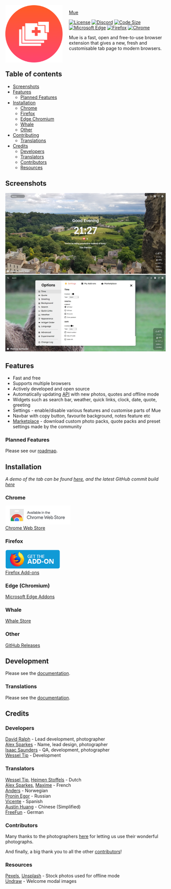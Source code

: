 <img src="https://raw.githubusercontent.com/mue/branding/main/logo/logo_round.png" align="left" width="180px" height="180px"/>
<img align="left" width="0" height="192px" hspace="10"/>

> <a href="https://muetab.com/">Mue</a>

[![License](https://img.shields.io/badge/license-BSD%203-blue?style=flat-square)](/LICENSE) [![Discord](https://img.shields.io/discord/659129207208804381?label=discord&color=7289DA&style=flat-square)](https://discord.gg/zv8C9F8) [![Code Size](https://img.shields.io/github/languages/code-size/mue/mue?color=green&label=size&style=flat-square)]()
<br>
[![Microsoft Edge](https://img.shields.io/badge/dynamic/json?style=flat-square&label=microsoft%20edge&query=%24.version&url=https%3A%2F%2Fmicrosoftedge.microsoft.com%2Faddons%2Fgetproductdetailsbycrxid%2Faepnglgjfokepefimhbnibfjekidhmja)](https://microsoftedge.microsoft.com/addons/detail/aepnglgjfokepefimhbnibfjekidhmja) [![Firefox](https://img.shields.io/amo/v/mue?label=firefox&style=flat-square)](https://addons.mozilla.org/firefox/addon/mue) [![Chrome](https://img.shields.io/chrome-web-store/v/bngmbednanpcfochchhgbkookpiaiaid?label=chrome&style=flat-square)](https://chrome.google.com/webstore/detail/mue/bngmbednanpcfochchhgbkookpiaiaid)

Mue is a fast, open and free-to-use browser extension that gives a new, fresh and customisable tab page to modern browsers.

<br>

## Table of contents
* [Screenshots](#screenshot)
* [Features](#features)
	* [Planned Features](#planned-features)
* [Installation](#installation)
	* [Chrome](#chrome)
	* [Firefox](#firefox)
	* [Edge Chromium](#edge-chromium)
	* [Whale](#whale)
	* [Other](#other)
* [Contributing](#development)
	* [Translations](#translations)
* [Credits](#credits)
	* [Developers](#developers)
	* [Translators](#translators)
  * [Contributors](#contributors)
  * [Resources](#resources)
## Screenshots
![Screenshot](assets/screenshot.webp)
![Settings Modal](assets/screenshot2.webp)

## Features
* Fast and free
* Supports multiple browsers
* Actively developed and open source
* Automatically updating [API](https://github.com/mue/api) with new photos, quotes and offline mode
* Widgets such as search bar, weather, quick links, clock, date, quote, greeting
* Settings - enable/disable various features and customise parts of Mue
* Navbar with copy button, favourite background, notes feature etc
* [Marketplace](https://github.com/mue/marketplace) - download custom photo packs, quote packs and preset settings made by the community

### Planned Features
Please see our [roadmap](https://trello.com/b/w7zhS7Hi/mue-50).

## Installation
*A demo of the tab can be found [here](https://demo.muetab.com), and the latest GitHub commit build [here](https://mue.vercel.app)*
### Chrome
[![Chrome Web Store Logo](assets/chrome.png)](https://chrome.google.com/webstore/detail/mue/bngmbednanpcfochchhgbkookpiaiaid)
<br>
[Chrome Web Store](https://chrome.google.com/webstore/detail/mue/bngmbednanpcfochchhgbkookpiaiaid)

### Firefox
[![Firefox Add-ons Logo](assets/firefox.png)](https://addons.mozilla.org/firefox/addon/mue)
<br>
[Firefox Add-ons](https://addons.mozilla.org/firefox/addon/mue)

### Edge (Chromium)
[Microsoft Edge Addons](https://microsoftedge.microsoft.com/addons/detail/aepnglgjfokepefimhbnibfjekidhmja)

### Whale
[Whale Store](https://store.whale.naver.com/detail/ecllekeilcmicbfkkiknfdddbogibbnc)

### Other
[GitHub Releases](https://github.com/mue/mue/releases)

## Development
Please see the [documentation](https://docs.muetab.com/development#mue-tab).

### Translations
Please see the [documentation](https://docs.muetab.com/translations).

## Credits
### Developers
[David Ralph](https://github.com/davidcralph) - Lead development, photographer <br/>
[Alex Sparkes](https://github.com/alexsparkes) - Name, lead design, photographer <br/>
[Isaac Saunders](https://github.com/eartharoid) - QA, development, photographer <br/>
[Wessel Tip](https://github.com/Wessel) - Development <br/>
### Translators
[Wessel Tip](https://github.com/Wessel), [Heimen Stoffels](https://github.com/Vistaus) - Dutch <br/>
[Alex Sparkes](https://github.com/alexsparkes), [Maxime](https://github.com/exiam) - French <br/>
[Anders](https://github.com/FuryingFox) - Norwegian <br/>
[Pronin Egor](https://github.com/MrZillaGold) - Russian <br/>
[Vicente](https://github.com/Vicente015) - Spanish <br/>
[Austin Huang](https://github.com/austinhuang0131) - Chinese (Simplified) <br/>
[FreeFun](https://github.com/xXFreeFunXx) - German <br/>
### Contributors
Many thanks to the photographers [here](https://api.muetab.com/images/photographers) for letting us use their wonderful photographs.

And finally, a big thank you to all the other [contributors](https://github.com/mue/mue/graphs/contributors)!
### Resources
[Pexels](https://pexels.com), [Unsplash](https://unsplash.com) - Stock photos used for offline mode <br/>
[Undraw](https://undraw.co) - Welcome modal images
